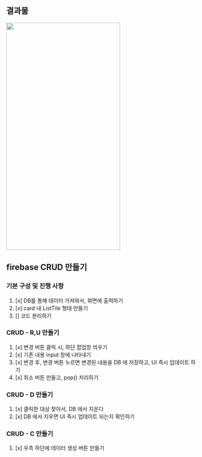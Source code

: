## 결과물
<img src="https://user-images.githubusercontent.com/43669992/228793605-6b0897a0-89c3-4673-9c26-30f23f9f72d1.gif" width="300" height="600"/>

## firebase CRUD 만들기

### 기본 구성 및 진행 사항
1. [x] DB를 통해 데이터 가져와서, 화면에 출력하기
2. [x] card 내 ListTile 형태 만들기
3. [] 코드 분리하기


### CRUD - R,U 만들기
1. [x] 변경 버튼 클릭 시, 하단 팝업창 띄우기
2. [x] 기존 내용 input 창에 나타내기
3. [x] 변경 후, 변경 버튼 누르면 변경된 내용을 DB 에 저장하고, UI 즉시 업데이트 하기
4. [x] 취소 버튼 만들고, pop() 처리하기


### CRUD - D 만들기
1. [x] 클릭한 대상 찾아서, DB 에서 지운다
2. [x] DB 에서 지우면 UI 즉시 업데이트 되는지 확인하기


### CRUD - C 만들기
1. [x] 우측 하단에 데이터 생성 버튼 만들기
